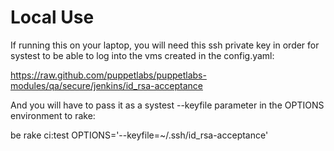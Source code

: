 Local Use
=========

If running this on your laptop, you will need this ssh private key in order for systest to be able to log into the vms created in the config.yaml:

https://raw.github.com/puppetlabs/puppetlabs-modules/qa/secure/jenkins/id_rsa-acceptance

And you will have to pass it as a systest --keyfile parameter in the OPTIONS environment to rake:

  be rake ci:test OPTIONS='--keyfile=~/.ssh/id_rsa-acceptance'
